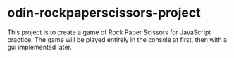 # odin-rockpaperscissors-project
This project is to create a game of Rock Paper Scissors for JavaScript practice. The game will be played entirely in the console at first, then with a gui implemented later.
